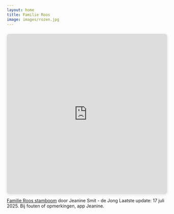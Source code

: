```yaml
---
layout: home
title: Familie Roos
image: images/rozen.jpg
---
```

<div style="position: relative; width: 100%; height: 0; padding-top: 100.0000%;
 padding-bottom: 0; box-shadow: 0 2px 8px 0 rgba(63,69,81,0.16); margin-top: 1.6em; margin-bottom: 0.9em; overflow: hidden;
 border-radius: 8px; will-change: transform;">
  <iframe loading="lazy" style="position: absolute; width: 100%; height: 100%; top: 0; left: 0; border: none; padding: 0;margin: 0;"
    src="https://www.canva.com/design/DAGtDJybm7k/SOYze2UFdOeaUo3vtk-MXA/view?embed" allowfullscreen="allowfullscreen" allow="fullscreen">
  </iframe>
</div>
<a href="https:&#x2F;&#x2F;www.canva.com&#x2F;design&#x2F;DAGtDJybm7k&#x2F;SOYze2UFdOeaUo3vtk-MXA&#x2F;view?utm_content=DAGtDJybm7k&amp;utm_campaign=designshare&amp;utm_medium=embeds&amp;utm_source=link" target="_blank" rel="noopener">Familie Roos stamboom</a> door Jeanine Smit - de Jong  
Laatste update: 17 juli 2025. Bij fouten of opmerkingen, app Jeanine.
